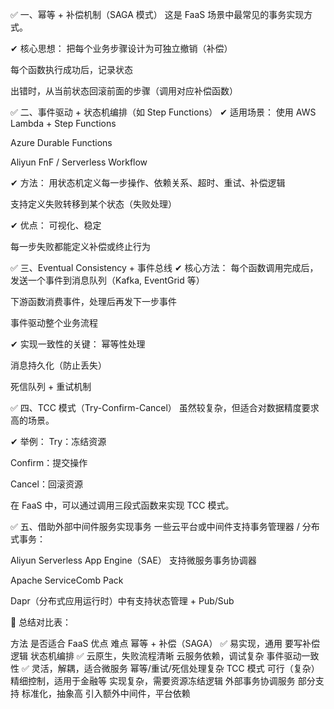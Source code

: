

✅ 一、幂等 + 补偿机制（SAGA 模式）
这是 FaaS 场景中最常见的事务实现方式。

✔ 核心思想：
把每个业务步骤设计为可独立撤销（补偿）

每个函数执行成功后，记录状态

出错时，从当前状态回滚前面的步骤（调用对应补偿函数）



✅ 二、事件驱动 + 状态机编排（如 Step Functions）
✔ 适用场景：
使用 AWS Lambda + Step Functions

Azure Durable Functions

Aliyun FnF / Serverless Workflow

✔ 方法：
用状态机定义每一步操作、依赖关系、超时、重试、补偿逻辑

支持定义失败转移到某个状态（失败处理）

✔ 优点：
可视化、稳定

每一步失败都能定义补偿或终止行为



✅ 三、Eventual Consistency + 事件总线
✔ 核心方法：
每个函数调用完成后，发送一个事件到消息队列（Kafka, EventGrid 等）

下游函数消费事件，处理后再发下一步事件

事件驱动整个业务流程

✔ 实现一致性的关键：
幂等性处理

消息持久化（防止丢失）

死信队列 + 重试机制



✅ 四、TCC 模式（Try-Confirm-Cancel）
虽然较复杂，但适合对数据精度要求高的场景。

✔ 举例：
Try：冻结资源

Confirm：提交操作

Cancel：回滚资源

在 FaaS 中，可以通过调用三段式函数来实现 TCC 模式。

✅ 五、借助外部中间件服务实现事务
一些云平台或中间件支持事务管理器 / 分布式事务：

Aliyun Serverless App Engine（SAE） 支持微服务事务协调器

Apache ServiceComb Pack

Dapr（分布式应用运行时）中有支持状态管理 + Pub/Sub

🧠 总结对比表：

方法	是否适合 FaaS	优点	难点
幂等 + 补偿（SAGA）	✅	易实现，通用	要写补偿逻辑
状态机编排	✅	云原生，失败流程清晰	云服务依赖，调试复杂
事件驱动一致性	✅	灵活，解耦，适合微服务	幂等/重试/死信处理复杂
TCC 模式	可行（复杂）	精细控制，适用于金融等	实现复杂，需要资源冻结逻辑
外部事务协调服务	部分支持	标准化，抽象高	引入额外中间件，平台依赖
